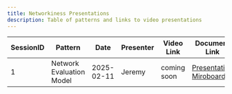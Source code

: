 ```yaml
---
title: Networkiness Presentations
description: Table of patterns and links to video presentations
---
```


| SessionID | Pattern                         | Date       | Presenter | Video Link                                                                                           | Document Link                                                                                                                                                        |
| --------- | ------------------------------- | ---------- | --------- | ---------------------------------------------------------------------------------------------------- | -------------------------------------------------------------------------------------------------------------------------------------------------------------------- |
| 1         | Network Evaluation Model        | 2025-02-11 | Jeremy   |       coming soon        |      [Presentation Miroboard](https://miro.com/app/board/uXjVLsMw_H4=/?moveToWidget=3458764616788731651&cot=14)                                          